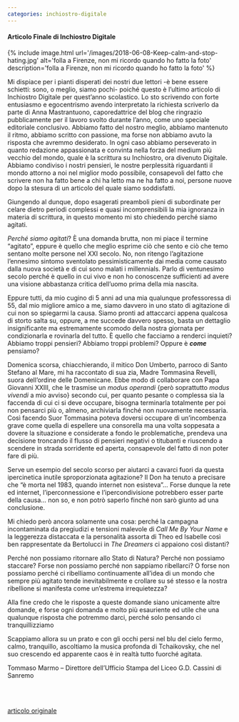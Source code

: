 ```yaml
---
categories: inchiostro-digitale
---
```

#### Articolo Finale di Inchiostro Digitale
{% include image.html url='/images/2018-06-08-Keep-calm-and-stop-hating.jpg' alt='folla a Firenze, non mi ricordo quando ho fatto la foto' description='folla a Firenze, non mi ricordo quando ho fatto la foto' %}

Mi dispiace per i pianti disperati dei nostri due lettori -è bene essere schietti: sono, o meglio, siamo pochi- poiché questo è l’ultimo articolo di Inchiostro Digitale per quest’anno scolastico. Lo sto scrivendo con forte entusiasmo e egocentrismo avendo interpretato la richiesta scriverlo da parte di Anna Mastrantuono, caporedattrice del blog che ringrazio pubblicamente per il lavoro svolto durante l’anno, come uno speciale editoriale conclusivo. Abbiamo fatto del nostro meglio, abbiamo mantenuto il ritmo, abbiamo scritto con passione, ma forse non abbiamo avuto la risposta che avremmo desiderato. In ogni caso abbiamo perseverato in quanto redazione appassionata e convinta nella forza del medium più vecchio del mondo, quale è la scrittura su Inchiostro, ora divenuto Digitale. Abbiamo condiviso i nostri pensieri, le nostre perplessità riguardanti il mondo attorno a noi nel miglior modo possibile, consapevoli del fatto che scrivere non ha fatto bene a chi ha letto ma ne ha fatto a noi, persone nuove dopo la stesura di un articolo del quale siamo soddisfatti.

Giungendo al dunque, dopo esagerati preamboli pieni di subordinate per celare dietro periodi complessi e quasi incomprensibili la mia ignoranza in materia di scrittura, in questo momento mi sto chiedendo perché siamo agitati.

_Perché siamo agitati_? È una domanda brutta, non mi piace il termine “agitato”, eppure è quello che meglio esprime ciò che sento e ciò che temo sentano molte persone nel XXI secolo. No, non ritengo l’agitazione l’ennesimo sintomo sventolato pessimisticamente dai media come causato dalla nuova società e di cui sono malati i millennials. Parlo di ventunesimo secolo perché è quello in cui vivo e non ho conoscenze sufficienti ad avere una visione abbastanza critica dell’uomo prima della mia nascita.

Eppure tutti, da mio cugino di 5 anni ad una mia qualunque professoressa di 55, dal mio migliore amico a me, siamo davvero in uno stato di agitazione di cui non so spiegarmi la causa. Siamo pronti ad attaccarci appena qualcosa di storto salta su, oppure, a me succede davvero spesso, basta un dettaglio insignificante ma estremamente scomodo della nostra giornata per condizionarla e rovinarla del tutto. È quello che facciamo a renderci inquieti? Abbiamo troppi pensieri? Abbiamo troppi problemi? Oppure è **_come_** pensiamo?

Domenica scorsa, chiacchierando, il mitico Don Umberto, parroco di Santo Stefano al Mare, mi ha raccontato di sua zia, Madre Tommasina Revelli, suora dell’ordine delle Domenicane. Ebbe modo di collaborare con Papa Giovanni XXIII, che le trasmise un _modus operandi_ {però soprattutto _modus vivendi_ a mio avviso} secondo cui, per quanto pesante o complessa sia la faccenda di cui ci si deve occupare, bisogna terminarla totalmente per poi non pensarci più o, almeno, archiviarla finché non nuovamente necessaria. Così facendo Suor Tommasina poteva doversi occupare di un’incombenza grave come quella di espellere una consorella ma una volta soppesata a dovere la situazione e considerate a fondo le problematiche, prendeva una decisione troncando il flusso di pensieri negativi o titubanti e riuscendo a scendere in strada sorridente ed aperta, consapevole del fatto di non poter fare di più.

Serve un esempio del secolo scorso per aiutarci a cavarci fuori da questa ipercinetica inutile sproporzionata agitazione? Il Don ha tenuto a precisare che “è morta nel 1983, quando internet non esisteva”… Forse dunque la rete ed internet, l’iperconnessione e l’ipercondivisione potrebbero esser parte della causa… non so,  e non potrò saperlo finché non sarò giunto ad una conclusione.

Mi chiedo però ancora solamente una cosa: perché la campagna incontaminata da pregiudizi e tensioni malevole di _Call Me By Your Name_ e la leggerezza distaccata e la personalità assorta di Theo ed Isabelle così ben rappresentate da Bertolucci in _The Dreamers_ ci appaiono così distanti?

Perché non possiamo ritornare allo Stato di Natura? Perché non possiamo staccare? Forse non possiamo perché non sappiamo ribellarci? O forse non possiamo perché ci ribelliamo continuamente all’idea di un mondo che sempre più agitato tende inevitabilmente e crollare su sé stesso e la nostra ribellione si manifesta come un’estrema irrequietezza?

Alla fine credo che le risposte a queste domande siano unicamente altre domande, e forse ogni domanda e molto più esauriente ed utile che una qualunque risposta che potremmo darci, perché solo pensando ci tranquillizziamo

Scappiamo allora su un prato e con gli occhi persi nel blu del cielo fermo, calmo, tranquillo, ascoltiamo la musica profonda di Tchaikovsky, che nel suo crescendo ed apparente caos è in realtà tutto fuorché agitata.


Tommaso Marmo – Direttore dell’Ufficio Stampa del Liceo G.D. Cassini di Sanremo

<br />
<br />

<a href="https://www.rivieratime.news/keep-calm-and-stop-hating-blog" rel="noopener" target="_blank">articolo originale</a>
